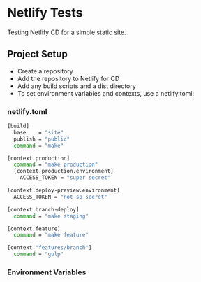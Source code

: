 # Netlify Tests

Testing Netlify CD for a simple static site.

## Project Setup

* Create a repository
* Add the repository to Netlify for CD
* Add any build scripts and a dist directory
* To set environment variables and contexts, use a netlify.toml:

### netlify.toml

``` sh
[build]
  base    = "site"
  publish = "public"
  command = "make"

[context.production]
  command = "make production"
  [context.production.environment]
    ACCESS_TOKEN = "super secret"

[context.deploy-preview.environment]
  ACCESS_TOKEN = "not so secret"

[context.branch-deploy]
  command = "make staging"

[context.feature]
  command = "make feature"

[context."features/branch"]
  command = "gulp"
```

### Environment Variables

